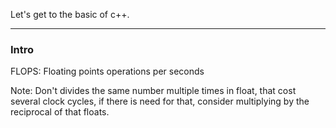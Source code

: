 Let's get to the basic of c++. 


---
### **Intro**

FLOPS: Floating points operations per seconds


Note: Don't divides the same number multiple times in float, that cost several clock cycles, if there is need for that, consider multiplying by the reciprocal of that floats. 